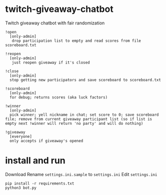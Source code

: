 # twitch-giveaway-chatbot
Twitch giveaway chatbot with fair randomization

```
!open 
  [only-admin]
   drop participation list to empty and read scores from file scoreboard.txt

!reopen 
  [only-admin]
   just reopen giveaway if it's closed 

!close 
  [only-admin]
  stop getting new participators and save scoreboard to scoreboard.txt

!scoreboard
  [only-admin]
  for debug; returns scores (aka luck factors)

!winner 
  [only-admin]
  pick winner; yell nickname in chat; set score to 0; save scoreboard file; remove from current giveaway participant list (so if list is empty next !winner will return 'no party' and will do nothing)

!giveaway 
  [everyone]
  only accepts if giveaway's opened
```

# install and run

Download
Rename `settings.ini.sample` to `settings.ini`
Edit `settings.ini`
```
pip install -r requirements.txt
python3 bot.py
```
